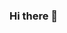 ### Hi there 👋

<!--
**diazagfanuribi/diazagfanuribi** is a ✨ _special_ ✨ repository because its `README.md` (this file) appears on your GitHub profile.

[![mamunsyuhada's wakatime stats](https://github-readme-stats.vercel.app/api/wakatime?username=mamunsyuhada)](https://wakatime.com/@diazagfanuribi)

### Current activities

- 🌱 Currently I have a passion in ```Backend``` development
- 👯 I am also interested in collaborating on research on ```Wireless Sensor Networks``` and ```Internet of Things```
- 📫 You can reach me at imam.syuhada[at]365.ugm.ac.id
- 📝 See my [linked.in](https://github-readme-stats.vercel.app/api/wakatime?username=diazagfanuribi) to get more info


Here are some ideas to get you started:

- 🔭 I’m currently working on ...
- 🌱 I’m currently learning ...
- 👯 I’m looking to collaborate on ...
- 🤔 I’m looking for help with ...
- 💬 Ask me about ...
- 📫 How to reach me: ...
- 😄 Pronouns: ...
- ⚡ Fun fact: ...
-->

